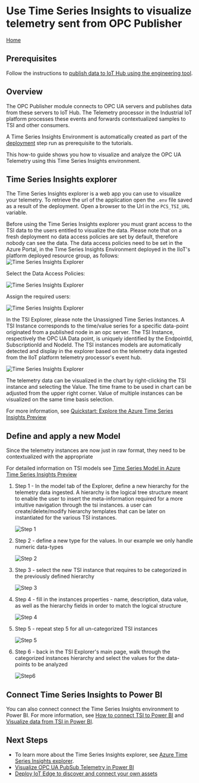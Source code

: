 # Use Time Series Insights to visualize telemetry sent from OPC Publisher

[Home](readme.md)

## Prerequisites

Follow the instructions to [publish data to IoT Hub using the engineering tool](tut-publish-data.md).

## Overview

The OPC Publisher module connects to OPC UA servers and publishes data from these servers to IoT Hub.   The Telemetry processor in the Industrial IoT platform processes these events and forwards contextualized samples to TSI and other consumers.  

A Time Series Insights Environment is automatically created as part of the [deployment](../deploy/howto-deploy-all-in-one.md) step run as prerequisite to the tutorials.

This how-to guide shows you how to visualize and analyze the OPC UA Telemetry using this Time Series Insights environment.

## Time Series Insights explorer

The Time Series Insights explorer is a web app you can use to visualize your telemetry. To retrieve the url of the application open the `.env` file saved as a result of the deployment.  Open a browser to the Url in the `PCS_TSI_URL` variable.  

Before using the Time Series Insights explorer you must grant access to the TSI data to the users entitled to visualize the data. Please note that on a fresh deployment no data access policies are set by default, therefore nobody can see the data. The data access policies need to be set in the Azure Portal, in the Time Series Insights Environment deployed in the IIoT's platform deployed resource group, as follows:
   ![Time Series Insights Explorer](../media/tut-tsi-dataaccess1.png)

Select the Data Access Policies:

   ![Time Series Insights Explorer](../media/tut-tsi-dataaccess2.png)

Assign the required users:

   ![Time Series Insights Explorer](../media/tut-tsi-dataaccess3.png)


In the TSI Explorer, please note the Unassigned Time Series Instances. A TSI Instance corresponds to the time/value series for a specific data-point originated from a published node in an opc server. The TSI Instance, respectively the OPC UA Data point, is uniquely identified by the EndpointId, SubscriptionId and NodeId. The TSI instances models are automatically detected and display in the explorer based on the telemetry data ingested from the IIoT platform telemetry processor's event hub.

   ![Time Series Insights Explorer](../media/tut-tsi-step0.png)

The telemetry data can be visualized in the chart by right-clicking the TSI instance and selecting the Value. The time frame to be used in chart can be adjusted from the upper right corner. Value of multiple instances can be visualized on the same time basis selection.

For more information, see [Quickstart: Explore the Azure Time Series Insights Preview](https://docs.microsoft.com/en-us/azure/time-series-insights/time-series-insights-update-quickstart)

## Define and apply a new Model

Since the telemetry instances are now just in raw format, they need to be contextualized with the appropriate 

For detailed information on TSI models see [Time Series Model in Azure Time Series Insights Preview](https://docs.microsoft.com/en-us/azure/time-series-insights/time-series-insights-update-tsm)

1. Step 1 - In the model tab of the Explorer, define a new hierarchy for the telemetry data ingested. A hierarchy is the logical tree structure meant to enable the user to insert the meta-information required for a more intuitive navigation through the tsi instances. a user can create/delete/modify hierarchy templates that can be later on instantiated for the various TSI instances.

   ![Step 1](../media/tut-tsi-step1.png)

2. Step 2 - define a new type for the values. In our example we only handle numeric data-types

   ![Step 2](../media/tut-tsi-step2.png)

3. Step 3 - select the new TSI instance that requires to be categorized in the previously defined hierarchy

   ![Step 3](../media/tut-tsi-step3.png)

4. Step 4 - fill in the instances properties - name, description, data value, as well as the hierarchy fields in order to match the logical structure 

   ![Step 4](../media/tut-tsi-step4.png)

5. Step 5 - repeat step 5 for all un-categorized TSI instances

   ![Step 5](../media/tut-tsi-step5.png)

6. Step 6 - back in the TSI Explorer's main page, walk through the categorized instances hierarchy and select the values for the data-points to be analyzed

   ![Step6](../media/tut-tsi-step6.png)

## Connect Time Series Insights to Power BI

You can also connect connect the Time Series Insights environment to Power BI.  For more information, see [How to connect TSI to Power BI](https://docs.microsoft.com/en-us/azure/time-series-insights/how-to-connect-power-bi) and [Visualize data from TSI in Power BI](https://docs.microsoft.com/en-us/azure/time-series-insights/concepts-power-bi).

## Next Steps

- To learn more about the Time Series Insights explorer, see [Azure Time Series Insights explorer](https://docs.microsoft.com/en-us/azure/time-series-insights/time-series-insights-update-explorer).
- [Visualize OPC UA PubSub Telemetry in Power BI](tut-power-bi-cdm.md)
- [Deploy IoT Edge to discover and connect your own assets](../deploy/howto-install-iot-edge.md)
